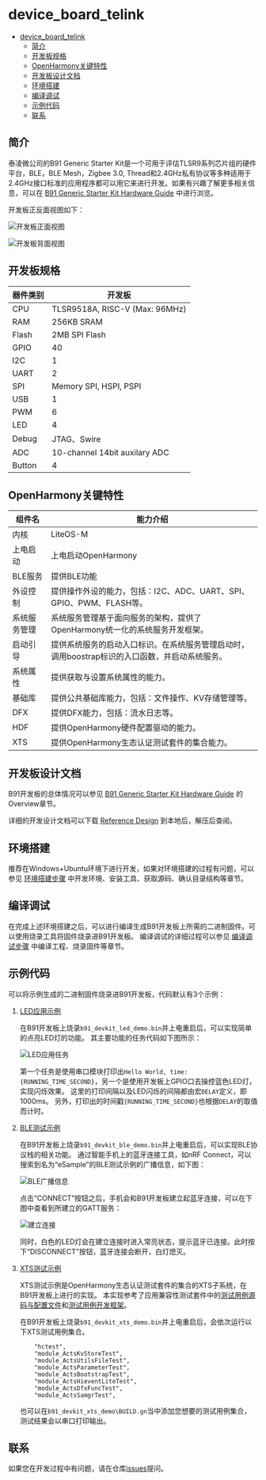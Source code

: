 # device_board_telink

- [device_board_telink](#device_board_telink)
  - [简介](#简介)
  - [开发板规格](#开发板规格)
  - [OpenHarmony关键特性](#openharmony关键特性)
  - [开发板设计文档](#开发板设计文档)
  - [环境搭建](#环境搭建)
  - [编译调试](#编译调试)
  - [示例代码](#示例代码)
  - [联系](#联系)

## 简介

泰凌微公司的B91 Generic Starter Kit是一个可用于评估TLSR9系列芯片组的硬件平台，BLE，BLE Mesh，Zigbee 3.0, Thread和2.4GHz私有协议等多种适用于2.4GHz接口标准的应用程序都可以用它来进行开发。如果有兴趣了解更多相关信息，可以在 [B91 Generic Starter Kit Hardware Guide](http://wiki.telink-semi.cn/wiki/Hardware/B91_Generic_Starter_Kit_Hardware_Guide/) 中进行浏览。

开发板正反面视图如下：

![开发板正面视图](image/TLSR9518ADK80D_Top_View.png)

![开发板背面视图](image/TLSR9518ADK80D_Bottom_View.png)

## 开发板规格

| 器件类别  |              开发板              |
| ---------- | -------------------------------- |
| CPU       | TLSR9518A, RISC-V (Max: 96MHz) |
| RAM       | 256KB SRAM                       |
| Flash      | 2MB SPI Flash                    |
| GPIO      | 40                             |
| I2C      | 1                               |
| UART       | 2                                |
| SPI      | Memory SPI, HSPI, PSPI       |
| USB      | 1                            |
| PWM      | 6                             |
| LED      | 4                                |
| Debug     | JTAG、Swire               |
| ADC      | 10-channel 14bit auxilary ADC |
| Button    | 4 |

## OpenHarmony关键特性

| 组件名       | 能力介绍                                                                                       |
| -------------- | ------------------------------------------------------------------------------------------------ |
| 内核         | LiteOS-M                                                                                        |
| 上电启动     | 上电启动OpenHarmony                                                                          |
| BLE服务      | 提供BLE功能                                          |
| 外设控制     | 提供操作外设的能力，包括：I2C、ADC、UART、SPI、GPIO、PWM、FLASH等。                      |
| 系统服务管理 | 系统服务管理基于面向服务的架构，提供了OpenHarmony统一化的系统服务开发框架。                  |
| 启动引导     | 提供系统服务的启动入口标识。在系统服务管理启动时，调用boostrap标识的入口函数，并启动系统服务。 |
| 系统属性     | 提供获取与设置系统属性的能力。                                                                   |
| 基础库       | 提供公共基础库能力，包括：文件操作、KV存储管理等。                                                      |
| DFX          | 提供DFX能力，包括：流水日志等。                                                     |
| HDF           | 提供OpenHarmony硬件配置驱动的能力。                                                         |
| XTS          | 提供OpenHarmony生态认证测试套件的集合能力。                                                    |

## 开发板设计文档

B91开发板的总体情况可以参见 [B91 Generic Starter Kit Hardware Guide](http://wiki.telink-semi.cn/wiki/Hardware/B91_Generic_Starter_Kit_Hardware_Guide/) 的Overview章节。

详细的开发设计文档可以下载 [Reference Design](http://wiki.telink-semi.cn/doc/hw/B91_DevelopmentBoard_TLSR9518ADK80D.zip) 到本地后，解压后查阅。

## 环境搭建

推荐在Windows+Ubuntu环境下进行开发，如果对环境搭建的过程有问题，可以参见 [环境搭建步骤](https://gitee.com/openharmony-sig/device_soc_telink/blob/master/README_zh.md#安装工具) 中开发环境、安装工具、获取源码、确认目录结构等章节。

## 编译调试

在完成上述环境搭建之后，可以进行编译生成B91开发板上所需的二进制固件。可以使用烧录工具将固件烧录进B91开发板。
编译调试的详细过程可以参见 [编译调试步骤](https://gitee.com/openharmony-sig/device_soc_telink/blob/master/README_zh.md#编译工程) 中编译工程、烧录固件等章节。

## 示例代码

可以将示例生成的二进制固件烧录进B91开发板，代码默认有3个示例：

1. [LED应用示例](https://gitee.com/openharmony-sig/vendor_telink/tree/master/b91_devkit_led_demo)

    在B91开发板上烧录`b91_devkit_led_demo.bin`并上电重启后，可以实现简单的点亮LED灯的功能。
    其主要功能的任务代码如下图所示：

    ![LED应用任务](image/led_code.png)

    第一个任务是使用串口模块打印出`Hello World, time:{RUNNING_TIME_SECOND}`，另一个是使用开发板上GPIO口去操控蓝色LED灯，实现闪烁效果。
    这里的打印间隔以及LED闪烁的间隔都由宏`DELAY`定义，即1000ms。
    另外，打印出的时间戳`{RUNNING_TIME_SECOND}`也根据`DELAY`的取值而计时。

2. [BLE测试示例](https://gitee.com/openharmony-sig/vendor_telink/tree/master/b91_devkit_ble_demo)

    在B91开发板上烧录`b91_devkit_ble_demo.bin`并上电重启后，可以实现BLE协议栈的相关功能。
    通过智能手机上的蓝牙连接工具，如nRF Connect，可以搜索到名为“eSample”的BLE测试示例的广播信息，如下图：

    ![BLE广播信息](image/eSample.jpg)

    点击“CONNECT”按钮之后，手机会和B91开发板建立起蓝牙连接，可以在下图中查看到所建立的GATT服务：

    ![建立连接](image/connected.jpg)

    同时，白色的LED灯会在建立连接时进入常亮状态，提示蓝牙已连接。此时按下“DISCONNECT"按钮，蓝牙连接会断开，白灯熄灭。

3. [XTS测试示例](https://gitee.com/openharmony-sig/vendor_telink/tree/master/b91_devkit_xts_demo)

    XTS测试示例是OpenHarmony生态认证测试套件的集合的XTS子系统，在B91开发板上进行的实现。
    本实现参考了应用兼容性测试套件中的[测试用例源码与配置文件](https://gitee.com/openharmony/xts_acts)和[测试用例开发框架](https://gitee.com/openharmony/xts_tools)。

    在B91开发板上烧录`b91_devkit_xts_demo.bin`并上电重启后，会依次运行以下XTS测试用例集合。

    ```shell
        "hctest",
        "module_ActsKvStoreTest",
        "module_ActsUtilsFileTest",
        "module_ActsParameterTest",
        "module_ActsBootstrapTest",
        "module_ActsHieventLiteTest",
        "module_ActsDfxFuncTest",
        "module_ActsSamgrTest",
    ```

    也可以在`b91_devkit_xts_demo\BUILD.gn`当中添加您想要的测试用例集合，测试结果会以串口打印输出。

## 联系

如果您在开发过程中有问题，请在仓库[issues](https://gitee.com/openharmony-sig/device_board_telink/issues)提问。
